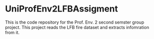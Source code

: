# UniProfEnv2LFBAssigment
This is the code repository for the Prof. Env. 2 second semster group project. This project reads the LFB fire dataset and extracts infomration from it.
